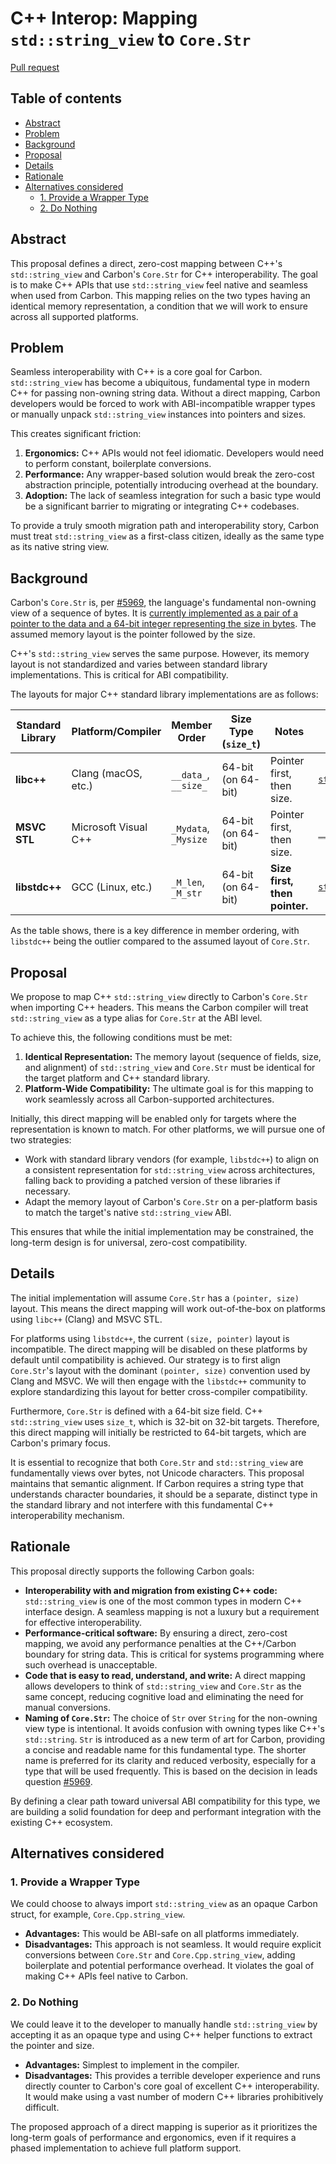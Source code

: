 # C++ Interop: Mapping `std::string_view` to `Core.Str`

<!--
Part of the Carbon Language project, under the Apache License v2.0 with LLVM
Exceptions. See /LICENSE for license information.
SPDX-License-Identifier: Apache-2.0 WITH LLVM-exception
-->

[Pull request](https://github.com/carbon-language/carbon-lang/pull/6177)

<!-- toc -->

## Table of contents

-   [Abstract](#abstract)
-   [Problem](#problem)
-   [Background](#background)
-   [Proposal](#proposal)
-   [Details](#details)
-   [Rationale](#rationale)
-   [Alternatives considered](#alternatives-considered)
    -   [1. Provide a Wrapper Type](#1-provide-a-wrapper-type)
    -   [2. Do Nothing](#2-do-nothing)

<!-- tocstop -->

## Abstract

This proposal defines a direct, zero-cost mapping between C++'s
`std::string_view` and Carbon's `Core.Str` for C++ interoperability. The goal is
to make C++ APIs that use `std::string_view` feel native and seamless when used
from Carbon. This mapping relies on the two types having an identical memory
representation, a condition that we will work to ensure across all supported
platforms.

## Problem

Seamless interoperability with C++ is a core goal for Carbon. `std::string_view`
has become a ubiquitous, fundamental type in modern C++ for passing non-owning
string data. Without a direct mapping, Carbon developers would be forced to work
with ABI-incompatible wrapper types or manually unpack `std::string_view`
instances into pointers and sizes.

This creates significant friction:

1.  **Ergonomics:** C++ APIs would not feel idiomatic. Developers would need to
    perform constant, boilerplate conversions.
2.  **Performance:** Any wrapper-based solution would break the zero-cost
    abstraction principle, potentially introducing overhead at the boundary.
3.  **Adoption:** The lack of seamless integration for such a basic type would
    be a significant barrier to migrating or integrating C++ codebases.

To provide a truly smooth migration path and interoperability story, Carbon must
treat `std::string_view` as a first-class citizen, ideally as the same type as
its native string view.

## Background

Carbon's `Core.Str` is, per
[#5969](https://github.com/carbon-language/carbon-lang/issues/5969), the
language's fundamental non-owning view of a sequence of bytes. It is
[currently implemented as a pair of a pointer to the data and a 64-bit integer representing the size in bytes](https://github.com/carbon-language/carbon-lang/blob/7c13bddc92be8ceac758189df76ebbb048e1a9d5/core/prelude/types/string.carbon#L19-L22).
The assumed memory layout is the pointer followed by the size.

C++'s `std::string_view` serves the same purpose. However, its memory layout is
not standardized and varies between standard library implementations. This is
critical for ABI compatibility.

The layouts for major C++ standard library implementations are as follows:

| Standard Library | Platform/Compiler    | Member Order         | Size Type (`size_t`) | Notes                         | Source                                                                                                                                                |
| ---------------- | -------------------- | -------------------- | -------------------- | ----------------------------- | ----------------------------------------------------------------------------------------------------------------------------------------------------- |
| **libc++**       | Clang (macOS, etc.)  | `__data_`, `__size_` | 64-bit (on 64-bit)   | Pointer first, then size.     | [`string_view`](https://github.com/llvm/llvm-project/blob/fd5bc6033e521b946f04cb9c473d9cca3da2da9b/libcxx/include/string_view#L711-L712)              |
| **MSVC STL**     | Microsoft Visual C++ | `_Mydata`, `_Mysize` | 64-bit (on 64-bit)   | Pointer first, then size.     | [`__msvc_string_view.hpp`](https://github.com/microsoft/STL/blob/ba64eaaa8592c700949f3c09a0d8570b932828f5/stl/inc/__msvc_string_view.hpp#L1924-L1925) |
| **libstdc++**    | GCC (Linux, etc.)    | `_M_len`, `_M_str`   | 64-bit (on 64-bit)   | **Size first, then pointer.** | [`string_view`](https://github.com/gcc-mirror/gcc/blob/6b999bf40090f356c5bb5ff8a82e7e0dc4c4ae05/libstdc%2B%2B-v3/include/std/string_view#L590-L591)   |

As the table shows, there is a key difference in member ordering, with
`libstdc++` being the outlier compared to the assumed layout of `Core.Str`.

## Proposal

We propose to map C++ `std::string_view` directly to Carbon's `Core.Str` when
importing C++ headers. This means the Carbon compiler will treat
`std::string_view` as a type alias for `Core.Str` at the ABI level.

To achieve this, the following conditions must be met:

1.  **Identical Representation:** The memory layout (sequence of fields, size,
    and alignment) of `std::string_view` and `Core.Str` must be identical for
    the target platform and C++ standard library.
2.  **Platform-Wide Compatibility:** The ultimate goal is for this mapping to
    work seamlessly across all Carbon-supported architectures.

Initially, this direct mapping will be enabled only for targets where the
representation is known to match. For other platforms, we will pursue one of two
strategies:

-   Work with standard library vendors (for example, `libstdc++`) to align on a
    consistent representation for `std::string_view` across architectures,
    falling back to providing a patched version of these libraries if necessary.
-   Adapt the memory layout of Carbon's `Core.Str` on a per-platform basis to
    match the target's native `std::string_view` ABI.

This ensures that while the initial implementation may be constrained, the
long-term design is for universal, zero-cost compatibility.

## Details

The initial implementation will assume `Core.Str` has a `(pointer, size)`
layout. This means the direct mapping will work out-of-the-box on platforms
using `libc++` (Clang) and MSVC STL.

For platforms using `libstdc++`, the current `(size, pointer)` layout is
incompatible. The direct mapping will be disabled on these platforms by default
until compatibility is achieved. Our strategy is to first align `Core.Str`'s
layout with the dominant `(pointer, size)` convention used by Clang and MSVC. We
will then engage with the `libstdc++` community to explore standardizing this
layout for better cross-compiler compatibility.

Furthermore, `Core.Str` is defined with a 64-bit size field. C++
`std::string_view` uses `size_t`, which is 32-bit on 32-bit targets. Therefore,
this direct mapping will initially be restricted to 64-bit targets, which are
Carbon's primary focus.

It is essential to recognize that both `Core.Str` and `std::string_view` are
fundamentally views over bytes, not Unicode characters. This proposal maintains
that semantic alignment. If Carbon requires a string type that understands
character boundaries, it should be a separate, distinct type in the standard
library and not interfere with this fundamental C++ interoperability mechanism.

## Rationale

This proposal directly supports the following Carbon goals:

-   **Interoperability with and migration from existing C++ code:**
    `std::string_view` is one of the most common types in modern C++ interface
    design. A seamless mapping is not a luxury but a requirement for effective
    interoperability.
-   **Performance-critical software:** By ensuring a direct, zero-cost mapping,
    we avoid any performance penalties at the C++/Carbon boundary for string
    data. This is critical for systems programming where such overhead is
    unacceptable.
-   **Code that is easy to read, understand, and write:** A direct mapping
    allows developers to think of `std::string_view` and `Core.Str` as the same
    concept, reducing cognitive load and eliminating the need for manual
    conversions.
-   **Naming of `Core.Str`:** The choice of `Str` over `String` for the
    non-owning view type is intentional. It avoids confusion with owning types
    like C++'s `std::string`. `Str` is introduced as a new term of art for
    Carbon, providing a concise and readable name for this fundamental type. The
    shorter name is preferred for its clarity and reduced verbosity, especially
    for a type that will be used frequently. This is based on the decision in
    leads question
    [#5969](https://github.com/carbon-language/carbon-lang/issues/5969).

By defining a clear path toward universal ABI compatibility for this type, we
are building a solid foundation for deep and performant integration with the
existing C++ ecosystem.

## Alternatives considered

### 1. Provide a Wrapper Type

We could choose to always import `std::string_view` as an opaque Carbon struct,
for example, `Core.Cpp.string_view`.

-   **Advantages:** This would be ABI-safe on all platforms immediately.
-   **Disadvantages:** This approach is not seamless. It would require explicit
    conversions between `Core.Str` and `Core.Cpp.string_view`, adding
    boilerplate and potential performance overhead. It violates the goal of
    making C++ APIs feel native to Carbon.

### 2. Do Nothing

We could leave it to the developer to manually handle `std::string_view` by
accepting it as an opaque type and using C++ helper functions to extract the
pointer and size.

-   **Advantages:** Simplest to implement in the compiler.
-   **Disadvantages:** This provides a terrible developer experience and runs
    directly counter to Carbon's core goal of excellent C++ interoperability. It
    would make using a vast number of modern C++ libraries prohibitively
    difficult.

The proposed approach of a direct mapping is superior as it prioritizes the
long-term goals of performance and ergonomics, even if it requires a phased
implementation to achieve full platform support.
